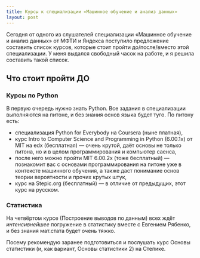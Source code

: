 ```yaml
---
title: Курсы к специализации «Машинное обучение и анализ данных»
layout: post
---
```


Сегодня от одного из слушателей специализации «Машинное обучение и анализ данных» от МФТИ и Яндекса поступило предложение составить список курсов, которые стоит пройти до/после/вместо этой специализации. У меня выдался свободный часок на работе, и я решила составить такой список.

## Что стоит пройти ДО

### Курсы по Python

В первую очередь нужно знать Python. Все задания в специализации выполняются на питоне, и без знания основ языка будет туго. По питону есть:

* специализация Python for Everybody на Coursera (ныне платная),
* курс Intro to Computer Science and Programming in Python (6.00.1x) от MIT на edx (бесплатная) — очень крутой, даёт основы не только питона, но и в целом программирования и компьютер саенса,
* после него можно пройти MIT 6.00.2x (тоже бесплатный) — познакомит вас с основами программирования на питоне уже в контексте машинного обучения, а также даст понимание основ теории вероятности и прочих крутых штук,
* курс на Stepic.org (бесплатный) — в отличие от предыдущих, этот курс на русском.

### Статистика

На четвёртом курсе (Построение выводов по данным) всех ждёт _интенсивнейшее_ погружение в статистику вместе с Евгением Рябенко, и без знания мат.стата будет очень тяжко.

Посему рекомендую заранее подготовиться и послушать курс Основы статистики (и, как вариант, Основы статистики 2) на Степике.

